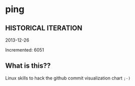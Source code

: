 # ping

## HISTORICAL ITERATION
2013-12-26

Incremented: 6051

## What is this?? 
Linux skills to hack the github commit visualization chart `;-)`
